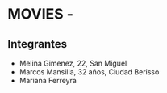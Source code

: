 # MOVIES -

## Integrantes

- Melina Gimenez, 22, San Miguel
- Marcos Mansilla, 32 años, Ciudad Berisso
- Mariana Ferreyra
